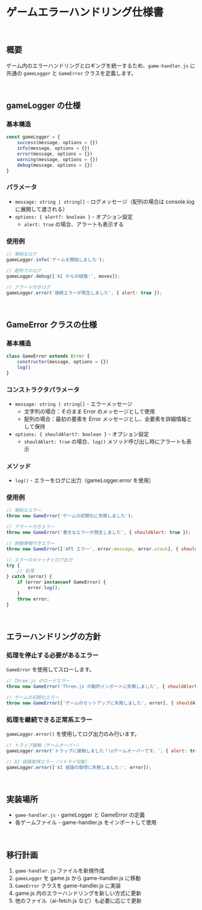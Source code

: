 # ゲームエラーハンドリング仕様書

<br />

## 概要

ゲーム内のエラーハンドリングとロギングを統一するため、`game-handler.js` に共通の `gameLogger` と `GameError` クラスを定義します。

<br />

## gameLogger の仕様

### 基本構造

```javascript
const gameLogger = {
    success(message, options = {})
    info(message, options = {})
    error(message, options = {})
    warning(message, options = {})
    debug(message, options = {})
}
```

### パラメータ

- `message: string | string[]` - ログメッセージ（配列の場合は console.log に展開して渡される）
- `options: { alert?: boolean }` - オプション設定
  - `alert: true` の場合、アラートも表示する

### 使用例

```javascript
// 単純なログ
gameLogger.info('ゲームを開始しました');

// 配列でのログ
gameLogger.debug(['AI からの経路:', moves]);

// アラート付きログ
gameLogger.error('接続エラーが発生しました', { alert: true });
```

<br />

## GameError クラスの仕様

### 基本構造

```javascript
class GameError extends Error {
    constructor(message, options = {})
    log()
}
```

### コンストラクタパラメータ

- `message: string | string[]` - エラーメッセージ
  - 文字列の場合：そのまま Error のメッセージとして使用
  - 配列の場合：最初の要素を Error メッセージとし、全要素を詳細情報として保持
- `options: { shouldAlert?: boolean }` - オプション設定
  - `shouldAlert: true` の場合、`log()` メソッド呼び出し時にアラートも表示

### メソッド

- `log()` - エラーをログに出力（gameLogger.error を使用）

### 使用例

```javascript
// 単純なエラー
throw new GameError('ゲームの初期化に失敗しました');

// アラート付きエラー
throw new GameError('重大なエラーが発生しました', { shouldAlert: true });

// 詳細情報付きエラー
throw new GameError(['API エラー', error.message, error.stack], { shouldAlert: true });

// エラーのキャッチとログ出力
try {
    // 処理
} catch (error) {
    if (error instanceof GameError) {
        error.log();
    }
    throw error;
}
```

<br />

## エラーハンドリングの方針

### 処理を停止する必要があるエラー

`GameError` を使用してスローします。

```javascript
// Three.js のロードエラー
throw new GameError('Three.js の動的インポートに失敗しました', { shouldAlert: true });

// ゲームの初期化エラー
throw new GameError(['ゲームのセットアップに失敗しました', error], { shouldAlert: true });
```

### 処理を継続できる正常系エラー

`gameLogger.error()` を使用してログ出力のみ行います。

```javascript
// トラップ接触（ゲームオーバー）
gameLogger.error('トラップに接触しました！\nゲームオーバーです。', { alert: true });

// AI 経路取得エラー（リトライ可能）
gameLogger.error(['AI 経路の取得に失敗しました:', error]);
```

<br />

## 実装場所

- `game-handler.js` - gameLogger と GameError の定義
- 各ゲームファイル - game-handler.js をインポートして使用

<br />

## 移行計画

1. `game-handler.js` ファイルを新規作成
2. `gameLogger` を game.js から game-handler.js に移動
3. `GameError` クラスを game-handler.js に実装
4. game.js 内のエラーハンドリングを新しい方式に更新
5. 他のファイル（ai-fetch.js など）も必要に応じて更新